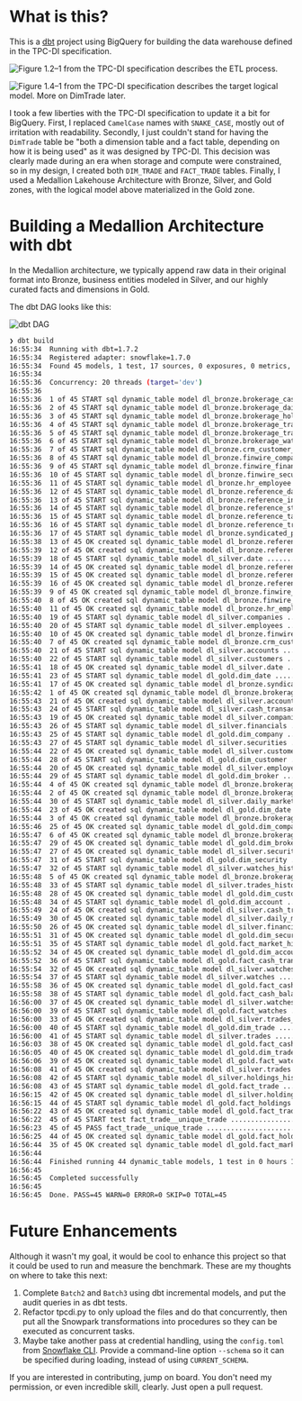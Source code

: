 # What is this?
This is a [dbt](https://www.getdbt.com/) project using BigQuery for building the data warehouse defined in the TPC-DI specification.


![Figure 1.2–1 from the TPC-DI specification describes the ETL process.](images/tpc-di-etl-diagram.png)


![Figure 1.4–1 from the TPC-DI specification describes the target logical model. More on DimTrade later.](images/tpc-di-logical-model.png)


I took a few liberties with the TPC-DI specification to update it a bit for BigQuery.
First, I replaced `CamelCase` names with `SNAKE_CASE`, mostly out of irritation with readability.
Secondly, I just couldn't stand for having the `DimTrade` table be "both a dimension table and a fact table, depending on how it is being used" as it was designed by TPC-DI.
This decision was clearly made during an era when storage and compute were constrained, so in my design, I created both `DIM_TRADE` and `FACT_TRADE` tables.
Finally, I used a Medallion Lakehouse Architecture with Bronze, Silver, and Gold zones, with the logical model above materialized in the Gold zone.

# Building a Medallion Architecture with dbt

In the Medallion architecture, we typically append raw data in their original format into Bronze, business entities modeled in Silver, and our highly curated facts and dimensions in Gold.

The dbt DAG looks like this:

![dbt DAG](images/dbt-dag.png)

```bash
❯ dbt build
16:55:34  Running with dbt=1.7.2
16:55:34  Registered adapter: snowflake=1.7.0
16:55:34  Found 45 models, 1 test, 17 sources, 0 exposures, 0 metrics, 544 macros, 0 groups, 0 semantic models
16:55:34  
16:55:36  Concurrency: 20 threads (target='dev')
16:55:36  
16:55:36  1 of 45 START sql dynamic_table model dl_bronze.brokerage_cash_transaction ..... [RUN]
16:55:36  2 of 45 START sql dynamic_table model dl_bronze.brokerage_daily_market ......... [RUN]
16:55:36  3 of 45 START sql dynamic_table model dl_bronze.brokerage_holding_history ...... [RUN]
16:55:36  4 of 45 START sql dynamic_table model dl_bronze.brokerage_trade ................ [RUN]
16:55:36  5 of 45 START sql dynamic_table model dl_bronze.brokerage_trade_history ........ [RUN]
16:55:36  6 of 45 START sql dynamic_table model dl_bronze.brokerage_watch_history ........ [RUN]
16:55:36  7 of 45 START sql dynamic_table model dl_bronze.crm_customer_mgmt .............. [RUN]
16:55:36  8 of 45 START sql dynamic_table model dl_bronze.finwire_company ................ [RUN]
16:55:36  9 of 45 START sql dynamic_table model dl_bronze.finwire_financial .............. [RUN]
16:55:36  10 of 45 START sql dynamic_table model dl_bronze.finwire_security .............. [RUN]
16:55:36  11 of 45 START sql dynamic_table model dl_bronze.hr_employee ................... [RUN]
16:55:36  12 of 45 START sql dynamic_table model dl_bronze.reference_date ................ [RUN]
16:55:36  13 of 45 START sql dynamic_table model dl_bronze.reference_industry ............ [RUN]
16:55:36  14 of 45 START sql dynamic_table model dl_bronze.reference_status_type ......... [RUN]
16:55:36  15 of 45 START sql dynamic_table model dl_bronze.reference_tax_rate ............ [RUN]
16:55:36  16 of 45 START sql dynamic_table model dl_bronze.reference_trade_type .......... [RUN]
16:55:36  17 of 45 START sql dynamic_table model dl_bronze.syndicated_prospect ........... [RUN]
16:55:38  13 of 45 OK created sql dynamic_table model dl_bronze.reference_industry ....... [SUCCESS 1 in 2.54s]
16:55:39  12 of 45 OK created sql dynamic_table model dl_bronze.reference_date ........... [SUCCESS 1 in 2.85s]
16:55:39  18 of 45 START sql dynamic_table model dl_silver.date .......................... [RUN]
16:55:39  14 of 45 OK created sql dynamic_table model dl_bronze.reference_status_type .... [SUCCESS 1 in 3.09s]
16:55:39  15 of 45 OK created sql dynamic_table model dl_bronze.reference_tax_rate ....... [SUCCESS 1 in 3.09s]
16:55:39  16 of 45 OK created sql dynamic_table model dl_bronze.reference_trade_type ..... [SUCCESS 1 in 3.21s]
16:55:39  9 of 45 OK created sql dynamic_table model dl_bronze.finwire_financial ......... [SUCCESS 1 in 3.57s]
16:55:40  8 of 45 OK created sql dynamic_table model dl_bronze.finwire_company ........... [SUCCESS 1 in 4.08s]
16:55:40  11 of 45 OK created sql dynamic_table model dl_bronze.hr_employee .............. [SUCCESS 1 in 4.08s]
16:55:40  19 of 45 START sql dynamic_table model dl_silver.companies ..................... [RUN]
16:55:40  20 of 45 START sql dynamic_table model dl_silver.employees ..................... [RUN]
16:55:40  10 of 45 OK created sql dynamic_table model dl_bronze.finwire_security ......... [SUCCESS 1 in 4.18s]
16:55:40  7 of 45 OK created sql dynamic_table model dl_bronze.crm_customer_mgmt ......... [SUCCESS 1 in 4.32s]
16:55:40  21 of 45 START sql dynamic_table model dl_silver.accounts ...................... [RUN]
16:55:40  22 of 45 START sql dynamic_table model dl_silver.customers ..................... [RUN]
16:55:41  18 of 45 OK created sql dynamic_table model dl_silver.date ..................... [SUCCESS 1 in 2.45s]
16:55:41  23 of 45 START sql dynamic_table model dl_gold.dim_date ........................ [RUN]
16:55:41  17 of 45 OK created sql dynamic_table model dl_bronze.syndicated_prospect ...... [SUCCESS 1 in 5.55s]
16:55:42  1 of 45 OK created sql dynamic_table model dl_bronze.brokerage_cash_transaction  [SUCCESS 1 in 6.55s]
16:55:43  21 of 45 OK created sql dynamic_table model dl_silver.accounts ................. [SUCCESS 1 in 2.52s]
16:55:43  24 of 45 START sql dynamic_table model dl_silver.cash_transactions ............. [RUN]
16:55:43  19 of 45 OK created sql dynamic_table model dl_silver.companies ................ [SUCCESS 1 in 2.77s]
16:55:43  26 of 45 START sql dynamic_table model dl_silver.financials .................... [RUN]
16:55:43  25 of 45 START sql dynamic_table model dl_gold.dim_company ..................... [RUN]
16:55:43  27 of 45 START sql dynamic_table model dl_silver.securities .................... [RUN]
16:55:44  22 of 45 OK created sql dynamic_table model dl_silver.customers ................ [SUCCESS 1 in 3.64s]
16:55:44  28 of 45 START sql dynamic_table model dl_gold.dim_customer .................... [RUN]
16:55:44  20 of 45 OK created sql dynamic_table model dl_silver.employees ................ [SUCCESS 1 in 4.11s]
16:55:44  29 of 45 START sql dynamic_table model dl_gold.dim_broker ...................... [RUN]
16:55:44  4 of 45 OK created sql dynamic_table model dl_bronze.brokerage_trade ........... [SUCCESS 1 in 8.22s]
16:55:44  2 of 45 OK created sql dynamic_table model dl_bronze.brokerage_daily_market .... [SUCCESS 1 in 8.23s]
16:55:44  30 of 45 START sql dynamic_table model dl_silver.daily_market .................. [RUN]
16:55:44  23 of 45 OK created sql dynamic_table model dl_gold.dim_date ................... [SUCCESS 1 in 2.94s]
16:55:44  3 of 45 OK created sql dynamic_table model dl_bronze.brokerage_holding_history . [SUCCESS 1 in 8.49s]
16:55:46  25 of 45 OK created sql dynamic_table model dl_gold.dim_company ................ [SUCCESS 1 in 3.33s]
16:55:47  6 of 45 OK created sql dynamic_table model dl_bronze.brokerage_watch_history ... [SUCCESS 1 in 10.86s]
16:55:47  29 of 45 OK created sql dynamic_table model dl_gold.dim_broker ................. [SUCCESS 1 in 2.98s]
16:55:47  27 of 45 OK created sql dynamic_table model dl_silver.securities ............... [SUCCESS 1 in 4.76s]
16:55:47  31 of 45 START sql dynamic_table model dl_gold.dim_security .................... [RUN]
16:55:47  32 of 45 START sql dynamic_table model dl_silver.watches_history ............... [RUN]
16:55:48  5 of 45 OK created sql dynamic_table model dl_bronze.brokerage_trade_history ... [SUCCESS 1 in 11.82s]
16:55:48  33 of 45 START sql dynamic_table model dl_silver.trades_history ................ [RUN]
16:55:48  28 of 45 OK created sql dynamic_table model dl_gold.dim_customer ............... [SUCCESS 1 in 4.58s]
16:55:48  34 of 45 START sql dynamic_table model dl_gold.dim_account ..................... [RUN]
16:55:49  24 of 45 OK created sql dynamic_table model dl_silver.cash_transactions ........ [SUCCESS 1 in 5.91s]
16:55:49  30 of 45 OK created sql dynamic_table model dl_silver.daily_market ............. [SUCCESS 1 in 4.63s]
16:55:50  26 of 45 OK created sql dynamic_table model dl_silver.financials ............... [SUCCESS 1 in 7.20s]
16:55:51  31 of 45 OK created sql dynamic_table model dl_gold.dim_security ............... [SUCCESS 1 in 3.81s]
16:55:51  35 of 45 START sql dynamic_table model dl_gold.fact_market_history ............. [RUN]
16:55:52  34 of 45 OK created sql dynamic_table model dl_gold.dim_account ................ [SUCCESS 1 in 3.71s]
16:55:52  36 of 45 START sql dynamic_table model dl_gold.fact_cash_transactions .......... [RUN]
16:55:54  32 of 45 OK created sql dynamic_table model dl_silver.watches_history .......... [SUCCESS 1 in 6.08s]
16:55:54  37 of 45 START sql dynamic_table model dl_silver.watches ....................... [RUN]
16:55:58  36 of 45 OK created sql dynamic_table model dl_gold.fact_cash_transactions ..... [SUCCESS 1 in 5.65s]
16:55:58  38 of 45 START sql dynamic_table model dl_gold.fact_cash_balances .............. [RUN]
16:56:00  37 of 45 OK created sql dynamic_table model dl_silver.watches .................. [SUCCESS 1 in 6.13s]
16:56:00  39 of 45 START sql dynamic_table model dl_gold.fact_watches .................... [RUN]
16:56:00  33 of 45 OK created sql dynamic_table model dl_silver.trades_history ........... [SUCCESS 1 in 12.60s]
16:56:00  40 of 45 START sql dynamic_table model dl_gold.dim_trade ....................... [RUN]
16:56:00  41 of 45 START sql dynamic_table model dl_silver.trades ........................ [RUN]
16:56:03  38 of 45 OK created sql dynamic_table model dl_gold.fact_cash_balances ......... [SUCCESS 1 in 5.45s]
16:56:05  40 of 45 OK created sql dynamic_table model dl_gold.dim_trade .................. [SUCCESS 1 in 4.51s]
16:56:06  39 of 45 OK created sql dynamic_table model dl_gold.fact_watches ............... [SUCCESS 1 in 6.40s]
16:56:08  41 of 45 OK created sql dynamic_table model dl_silver.trades ................... [SUCCESS 1 in 7.40s]
16:56:08  42 of 45 START sql dynamic_table model dl_silver.holdings_history .............. [RUN]
16:56:08  43 of 45 START sql dynamic_table model dl_gold.fact_trade ...................... [RUN]
16:56:15  42 of 45 OK created sql dynamic_table model dl_silver.holdings_history ......... [SUCCESS 1 in 7.03s]
16:56:15  44 of 45 START sql dynamic_table model dl_gold.fact_holdings ................... [RUN]
16:56:22  43 of 45 OK created sql dynamic_table model dl_gold.fact_trade ................. [SUCCESS 1 in 14.53s]
16:56:22  45 of 45 START test fact_trade__unique_trade ................................... [RUN]
16:56:23  45 of 45 PASS fact_trade__unique_trade ......................................... [PASS in 1.30s]
16:56:25  44 of 45 OK created sql dynamic_table model dl_gold.fact_holdings .............. [SUCCESS 1 in 9.95s]
16:56:44  35 of 45 OK created sql dynamic_table model dl_gold.fact_market_history ........ [SUCCESS 1 in 53.21s]
16:56:44  
16:56:44  Finished running 44 dynamic_table models, 1 test in 0 hours 1 minutes and 10.51 seconds (70.51s).
16:56:45  
16:56:45  Completed successfully
16:56:45  
16:56:45  Done. PASS=45 WARN=0 ERROR=0 SKIP=0 TOTAL=45
```

# Future Enhancements
Although it wasn't my goal, it would be cool to enhance this project so that it could be used to run and measure the benchmark. 
These are my thoughts on where to take this next:

1. Complete `Batch2` and `Batch3` using dbt incremental models, and put the audit queries in as dbt tests.
2. Refactor tpcdi.py to only upload the files and do that concurrently, then put all the Snowpark transformations into procedures so they can be executed as concurrent tasks.
3. Maybe take another pass at credential handling, using the `config.toml` from [Snowflake CLI](https://github.com/snowflake-labs/snowcli#cli-tour-and-quickstart).
Provide a command-line option `--schema` so it can be specified during loading, instead of using `CURRENT_SCHEMA`.

If you are interested in contributing, jump on board. You don't need my permission, or even incredible skill, clearly. 
Just open a pull request.
